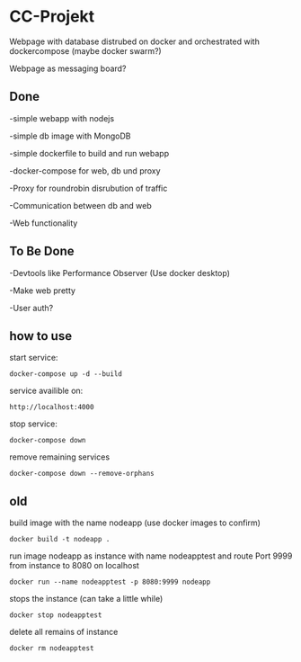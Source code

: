 # CC-Projekt
Webpage with database distrubed on docker and orchestrated with dockercompose (maybe docker swarm?)

Webpage as messaging board?

## Done
-simple webapp with nodejs

-simple db image with MongoDB

-simple dockerfile to build and run webapp

-docker-compose for web, db und proxy

-Proxy for roundrobin disrubution of traffic

-Communication between db and web 

-Web functionality

## To Be Done

-Devtools like Performance Observer (Use docker desktop)

-Make web pretty

-User auth?

## how to use

start service:

    docker-compose up -d --build

service availible on:

    http://localhost:4000

stop service:

    docker-compose down

remove remaining services

    docker-compose down --remove-orphans

## old

build image with the name nodeapp (use docker images to confirm)

    docker build -t nodeapp .

run image nodeapp as instance with name nodeapptest and route Port 9999 from instance to 8080 on localhost

    docker run --name nodeapptest -p 8080:9999 nodeapp

stops the instance (can take a little while)

    docker stop nodeapptest

delete all remains of instance

    docker rm nodeapptest
